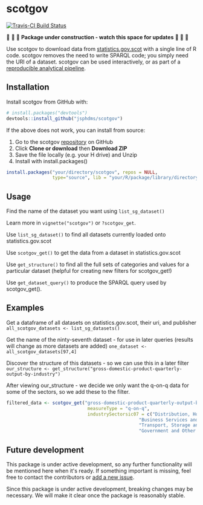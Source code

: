<!-- README.md is generated from README.Rmd. Please edit that file -->
scotgov
=======

[![Travis-CI Build Status](https://travis-ci.org/jsphdms/scotgov.svg?branch=master)](https://travis-ci.org/jsphdms/scotgov)

:construction: :construction: :construction: **Package under construction - watch this space for updates** :construction: :construction: :construction:

Use scotgov to download data from [statistics.gov.scot](http://statistics.gov.scot/home) with a single line of R code. scotgov removes the need to write SPARQL code; you simply need the URI of a dataset. scotgov can be used interactively, or as part of a [reproducible analytical pipeline](https://ukgovdatascience.github.io/rap_companion/).

Installation
------------

Install scotgov from GitHub with:

``` r
# install.packages("devtools")
devtools::install_github("jsphdms/scotgov")
```

If the above does not work, you can install from source:

1.  Go to the scotgov [repository](https://github.com/jsphdms/scotgov) on GitHub
2.  Click **Clone or download** then **Download ZIP**
3.  Save the file locally (e.g. your H drive) and Unzip
4.  Install with install.packages()

``` r
install.packages("your/directory/scotgov", repos = NULL,
                 type="source", lib = "your/R/package/library/directory")
```

Usage
-----

Find the name of the dataset you want using `list_sg_dataset()`

Learn more in `vignette("scotgov")` or `?scotgov_get`.

Use `list_sg_dataset()` to find all datasets currently loaded onto statistics.gov.scot

Use `scotgov_get()` to get the data from a dataset in statistics.gov.scot

Use `get_structure()` to find all the full sets of categories and values for a particular dataset (helpful for creating new filters for scotgov\_get!)

Use `get_dataset_query()` to produce the SPARQL query used by scotgov\_get().

Examples
--------

Get a dataframe of all datasets on statistics.gov.scot, their uri, and publisher `all_scotgov_datasets <- list_sg_datasets()`

Get the name of the ninty-seventh dataset - for use in later queries (results will change as more datasets are added) `one_dataset <- all_scotgov_datasets[97,4]`

Discover the structure of this datasets - so we can use this in a later filter `our_structure <- get_structure("gross-domestic-product-quarterly-output-by-industry")`

After viewing our\_structure - we decide we only want the q-on-q data for some of the sectors, so we add these to the filter.

``` r
filtered_data <- scotgov_get("gross-domestic-product-quarterly-output-by-industry",
                              measureType = "q-on-q",
                              industrySectorsic07 = c("Distribution, Hotels and Restaurants (Section G,I)",
                                                 "Business Services and Finance (Section K-N)",
                                                 "Transport, Storage and Communication (Section H,J)",
                                                 "Government and Other Services (Section O-T)"))
```

Future development
------------------

This package is under active development, so any further functionality will be mentioned here when it's ready. If something important is missing, feel free to contact the contributors or [add a new issue](https://github.com/jsphdms/scotgov/issues).

Since this package is under active development, breaking changes may be necessary. We will make it clear once the package is reasonably stable.
